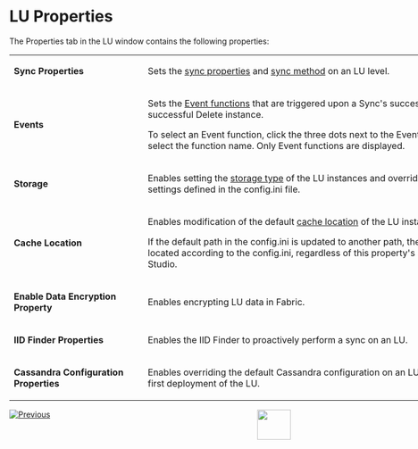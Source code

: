# LU Properties

The Properties tab in the LU window contains the following properties:

<table style="width: 900px;">
<tbody>
<tr>
<td width="170pxl">
<p><strong>Sync Properties</strong></p>
</td>
<td width="630pxl">
<p>Sets the <a href="/articles/14_sync_LU_instance/01_sync_LUI_overview.md">sync properties</a> and <a href="/articles/14_sync_LU_instance/04_sync_methods.md">sync method</a> on an LU level.</p>
</td>
</tr>
<tr>
<td>
<p><strong>Events</strong></p>
</td>
<td>
<p>Sets the <a href="/articles/07_table_population/08_project_functions.md#event-function">Event functions</a> that are triggered upon a Sync's success or failure or after a successful Delete instance.</p>
<p>To select an Event function, click the three dots next to the Events property and select the function name. Only Event functions are displayed.</p>
</td>
</tr>
<tr>
<td width="236">
<p><strong>Storage</strong></p>
</td>
<td width="368">
<p>Enables setting the <a href="/articles/32_LU_storage/01_LU_storage_overview.md#storage-types">storage type</a> of the LU instances and overrides the default settings defined in the config.ini file.</p>
</td>
</tr>
<tr>
<td>
<p><strong>Cache Location</strong></p>
</td>
<td>
<p>Enables modification of the default <a href="/articles/32_LU_storage/02_storage_management.md#changing-the-location-of-the-cache">cache location</a> of the LU instances.</p>
<p>If the default path in the config.ini is updated to another path, the cache is always located according to the config.ini, regardless of this property's settings in the Fabric Studio.</p>
</td>
</tr>
<tr>
<td width="236">
<p><strong>Enable Data Encryption Property</strong></p>
</td>
<td width="368">
<p>Enables encrypting LU data in Fabric.</p>
</td>
</tr>
<tr>
<td width="200">
<p><strong>IID Finder Properties</strong></p>
</td>
<td width="700">
<p>Enables the IID Finder to proactively perform a sync on an LU.</p>
</td>
</tr>
<tr>
<td width="236">
<p><strong>Cassandra Configuration Properties</strong><strong>&nbsp;</strong></p>
</td>
<td width="368">
<p>Enables overriding the default Cassandra configuration on an LU schema during the first deployment of the LU.</p>
</td>
</tr>
</tbody>
</table>






[![Previous](/articles/images/Previous.png)](03_LU_schema_window.md)[<img align="right" width="60" height="54" src="/articles/images/Next.png">](05_create_a_new_LU_object.md)
